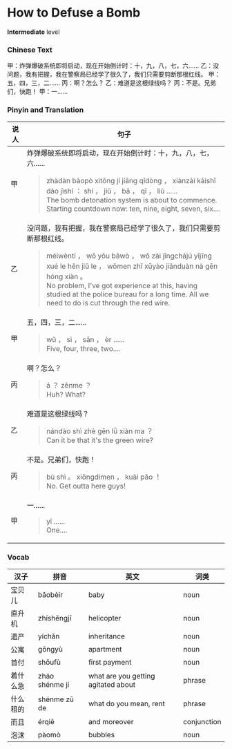 # How to Defuse a Bomb
**Intermediate** level
### Chinese Text
甲：炸弹爆破系统即将启动，现在开始倒计时：十，九，八，七，六......
乙：没问题，我有把握，我在警察局已经学了很久了，我们只需要剪断那根红线。
甲：五，四，三，二......
丙：啊？怎么？
乙：难道是这根绿线吗？
丙：不是。兄弟们，快跑！
甲：一......

### Pinyin and Translation
|说人|句子|
|----|----|
|甲|炸弹爆破系统即将启动，现在开始倒计时：十，九，八，七，六......<blockquote>zhàdàn bàopò xìtǒng jí jiāng qǐdòng ， xiànzài kāishǐ dào jìshí ： shí ， jiǔ ， bā ， qī ， liù ......<br />The bomb detonation system is about to commence. Starting countdown now: ten, nine, eight, seven, six....</blockquote>|
|乙|没问题，我有把握，我在警察局已经学了很久了，我们只需要剪断那根红线。<blockquote>méiwèntí ， wǒ yǒu bǎwò ， wǒ zài jǐngchájú yǐjīng xué le hěn jiǔ le ， wǒmen zhǐ xūyào jiǎnduàn nà gēn hóng xiàn 。<br />No problem, I've got experience at this, having studied at the police bureau for a long time. All we need to do is cut through the red wire.</blockquote>|
|甲|五，四，三，二......<blockquote>wǔ ， sì ， sān ， èr ......<br />Five, four, three, two....</blockquote>|
|丙|啊？怎么？<blockquote>á ？ zěnme ？<br />Huh? What?</blockquote>|
|乙|难道是这根绿线吗？<blockquote>nándào shì zhè gēn lǜ xiàn ma ？<br />Can it be that it's the green wire?</blockquote>|
|丙|不是。兄弟们，快跑！<blockquote>bù shì 。 xiōngdimen ， kuài pǎo ！<br />No. Get outta here guys!</blockquote>|
|甲|一......<blockquote>yī ......<br />One....</blockquote>|
### Vocab
|汉子|拼音|英文|词类|
|----|----|----|----|
|宝贝儿|bǎobèir|baby|noun|
|直升机|zhíshēngjī|helicopter|noun|
|遗产|yíchǎn|inheritance|noun|
|公寓|gōngyù|apartment|noun|
|首付|shǒufù|first payment|noun|
|着什么急|zháo shénme jí|what are you getting agitated about|phrase|
|什么租的|shénme zū de|what do you mean, rent|phrase|
|而且|érqiě|and moreover|conjunction|
|泡沫|pàomò|bubbles|noun|